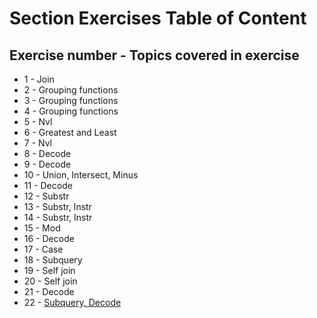 # Section Exercises Table of Content
## Exercise number - Topics covered in exercise 
* 1  - Join 
* 2  - Grouping functions
* 3  - Grouping functions
* 4  - Grouping functions
* 5  - Nvl 
* 6  - Greatest and Least
* 7  - Nvl
* 8  - Decode
* 9  - Decode 
* 10 - Union, Intersect, Minus
* 11 - Decode
* 12 - Substr
* 13 - Substr, Instr
* 14 - Substr, Instr
* 15 - Mod 
* 16 - Decode 
* 17 - Case
* 18 - Subquery
* 19 - Self join
* 20 - Self join
* 21 - Decode
* 22 - [Subquery, Decode](#section_exercises/#9)
